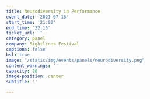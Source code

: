 ```yaml
---
title: Neurodiversity in Performance
event_date: '2021-07-16'
start_time: '21:00'
end_time: '22:15'
ticket_url: ''
category: panel
company: Sightlines Festival
captions: false
bsl: true
image: "/static/img/events/panels/neurodiversity.png"
content_warnings: ''
capacity: 20
image-position: center
subtitle: ''

---
```

